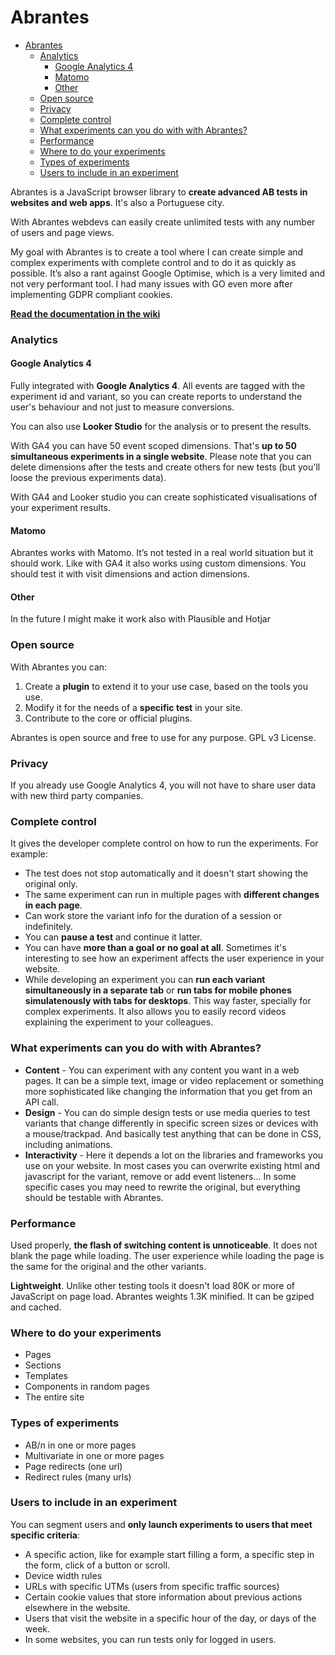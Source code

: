 # Abrantes

- [Abrantes](#abrantes)
    - [Analytics](#analytics)
      - [Google Analytics 4](#google-analytics-4)
      - [Matomo](#matomo)
      - [Other](#other)
    - [Open source](#open-source)
    - [Privacy](#privacy)
    - [Complete control](#complete-control)
    - [What experiments can you do with with Abrantes?](#what-experiments-can-you-do-with-with-abrantes)
    - [Performance](#performance)
    - [Where to do your experiments](#where-to-do-your-experiments)
    - [Types of experiments](#types-of-experiments)
    - [Users to include in an experiment](#users-to-include-in-an-experiment)


Abrantes is a JavaScript browser library to **create advanced AB tests in websites and web apps**. It's also a Portuguese city.

With Abrantes webdevs can easily create unlimited tests with any number of users and page views.

My goal with Abrantes is to create a tool where I can create simple and complex experiments with complete control and to do it as quickly as possible. It’s also a rant against Google Optimise, which is a very limited and not very performant tool. I had many issues with GO even more after implementing GDPR compliant cookies.

**[Read the documentation in the wiki](https://github.com/osvik/abrantes/wiki)**

### Analytics

#### Google Analytics 4

Fully integrated with **Google Analytics 4**. All events are tagged with the experiment id and variant, so you can create reports to understand the user's behaviour and not just to measure conversions.

You can also use **Looker Studio** for the analysis or to present the results.

With GA4 you can have 50 event scoped dimensions. That's **up to 50 simultaneous experiments in a single website**. Please note that you can delete dimensions after the tests and create others for new tests (but you'll loose the previous experiments data).

With GA4 and Looker studio you can create sophisticated visualisations of your experiment results.

#### Matomo

Abrantes works with Matomo. It’s not tested in a real world situation but it should work. Like with GA4 it also works using custom dimensions. You should test it with visit dimensions and action dimensions.

#### Other

In the future I might make it work also with Plausible and Hotjar

### Open source

With Abrantes you can:

1. Create a **plugin** to extend it to your use case, based on the tools you use.
2. Modify it for the needs of a **specific test** in your site.
3. Contribute to the core or official plugins.

Abrantes is open source and free to use for any purpose. GPL v3 License.

### Privacy

If you already use Google Analytics 4, you will not have to share user data with new third party companies.

### Complete control

It gives the developer complete control on how to run the experiments. For example:
- The test does not stop automatically and it doesn't start showing the original only.
- The same experiment can run in multiple pages with **different changes in each page**.
- Can work store the variant info for the duration of a session or indefinitely.
- You can **pause a test** and continue it latter.
- You can have **more than a goal or no goal at all**. Sometimes it's interesting to see how an experiment affects the user experience in your website.
- While developing an experiment you can **run each variant simultaneously in a separate tab** or **run tabs for mobile phones simulatenously with tabs for desktops**. This way faster, specially for complex experiments. It also allows you to easily record videos explaining the experiment to your colleagues.

### What experiments can you do with with Abrantes?

- **Content** - You can experiment with any content you want in a web pages. It can be a simple text, image or video replacement or something more sophisticated like changing the information that you get from an API call.
- **Design** - You can do simple design tests or use media queries to test variants that change differently in specific screen sizes or devices with a mouse/trackpad. And basically test anything that can be done in CSS, including animations.
- **Interactivity** - Here it depends a lot on the libraries and frameworks you use on your website. In most cases you can overwrite existing html and javascript for the variant, remove or add event listeners... In some specific cases you may need to rewrite the original, but everything should be testable with Abrantes.

### Performance

Used properly, **the flash of switching content is unnoticeable**. It does not blank the page while loading. The user experience while loading the page is the same for the original and the other variants.

**Lightweight**. Unlike other testing tools it doesn't load 80K or more of JavaScript on page load. Abrantes weights 1.3K minified. It can be gziped and cached.

### Where to do your experiments 

- Pages
- Sections
- Templates
- Components in random pages
- The entire site

### Types of experiments

- AB/n in one or more pages
- Multivariate in one or more pages
- Page redirects (one url)
- Redirect rules (many urls)

### Users to include in an experiment

You can segment users and **only launch experiments to users that meet specific criteria**:

- A specific action, like for example start filling a form, a specific step in the form, click of a button or scroll.
- Device width rules
- URLs with specific UTMs (users from specific traffic sources)
- Certain cookie values that store information about previous actions elsewhere in the website.
- Users that visit the website in a specific hour of the day, or days of the week.
- In some websites, you can run tests only for logged in users.
